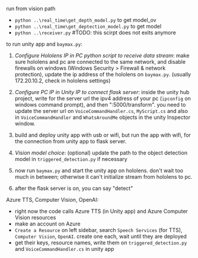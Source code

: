 run from vision path
- `python ..\real_time\get_depth_model.py` to get model_ov
- `python ..\real_time\get_deptection_model.py` to get model
- `python ..\receiver.py` #TODO: this scirpt does not exits anymore

to run unity app and `baymax.py`:
1. *Configure Hololens IP in PC python script to receive data stream*: make sure hololens and pc are connected to the same network, and disable firewalls on windows (Windows Security > Firewall & network protection), update the ip address of the hololens on `baymax.py`. (usually 172.20.10.2, check in hololens settings)

2. *Configure PC IP in Unity IP to connect flask server*: inside the unity hub project, write for the server url the ipv4 address of your pc (`ipconfig` on windows command prompt), and then ":5000/transform". you need to update the server url on `VoiceCommandHandler.cs`, `MyScript.cs` and also in `VoiceCommandHandler` and `WhatsAroundMe` objects in the unity Inspector window.
3.  build and deploy unity app with usb or wifi, but run the app with wifi, for the connection from unity app to flask server.
4. *Vision model choice*: (optional) update the path to the object detection model in `triggered_detection.py` if necessary
5. now run `baymax.py` and start the unity app on hololens. don't wait too much in between; otherwise it can't initialize stream from hololens to pc.
6. after the flask server is on, you can say "detect"

Azure TTS, Computer Vision, OpenAI:
- right now the code calls Azure TTS (in Unity app) and Azure Computer Vision resources
- make an account on Azure
- `Create a Resource` on left sidebar, search `Speech Services` (for TTS), `Computer Vision`, `OpenAI`. create one each, wait until they are deployed
- get their keys, resource names, write them on `triggered_detection.py` and `VoiceCommandHandler.cs` in unity app
